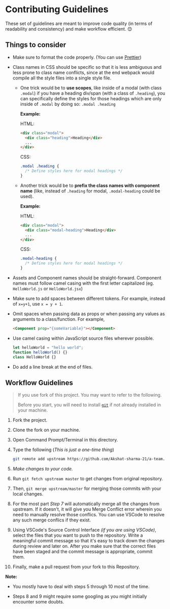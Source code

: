 # Contributing Guidelines

These set of guidelines are meant to improve code quality (in terms of readability and consistency) and make workflow efficient. 😊

## Things to consider

- Make sure to format the code properly. (You can use [Prettier](https://marketplace.visualstudio.com/items?itemName=esbenp.prettier-vscode))
- Class names in CSS should be specific so that it is less ambiguous and less prone to class name conflicts, since at the end webpack would compile all the style files into a single style file.

  - One trick would be to **use scopes**, like inside of a modal (with class `.modal`) if you have a heading div/span (with a class of `.heading`), you can specifically define the styles for those headings which are only inside of `.modal` by doing so: `.modal .heading`

    **Example:**

    HTML:

    ```html
    <div class="modal">
      <div class="heading">Heading</div>
      ...
    </div>
    ```

    CSS:

    ```css
    .modal .heading {
      /* Define styles here for modal headings */
    }
    ```

  - Another trick would be to **prefix the class names with component name** (like, instead of `.heading` for modal, `.modal-heading` could be used).

    **Example:**

    HTML:

    ```html
    <div class="modal">
      <div class="modal-heading">Heading</div>
      ...
    </div>
    ```

    CSS:

    ```css
    .modal-heading {
      /* Define styles here for modal headings */
    }
    ```

- Assets and Component names should be straight-forward. Component names must follow camel casing with the first letter capitalized (eg. `HelloWorld.js` or `HelloWorld.jsx`)
- Make sure to add spaces between different tokens. For example, instead of `x=y+1`, use `x = y + 1`.
- Omit spaces when passing data as props or when passing any values as arguments to a class/function. For example,

  ```html
  <Component prop="{someVariable}"></Component>
  ```

- Use camel casing within JavaScript source files wherever possible.

  ```js
  let helloWorld = "hello world";
  function helloWorld() {}
  class HelloWorld {}
  ```

- Do add a line break at the end of files.

## Workflow Guidelines

> If you use fork of this project. You may want to refer to the following.
>
> Before you start, you will need to install [`git`](https://git-scm.com/) if not already installed in your machine.

1. Fork the project.
2. Clone the fork on your machine.
3. Open Command Prompt/Terminal in this directory.
4. Type the following (_This is just a one-time thing_)

   ```bash
   git remote add upstream https://github.com/Akshat-sharma-21/a-team.git
   ```

5. _Make changes to your code._
6. Run `git fetch upstream master` to get changes from original repository.
7. Then, `git merge upstream/master` for merging those commits with your local changes.
8. For the most part _Step 7_ will automatically merge all the changes from upstream. If it doesn't, it will give you Merge Conflict error wherein you need to manually resolve those conflics. You can use VSCode to resolve any such merge conflics if they exist.
9. Using VSCode's Source Control Interface _(if you are using VSCode)_, select the files that you want to push to the repository. Write a meaningful commit message so that it's easy to track down the changes during review and later on. After you make sure that the correct files have been staged and the commit message is appropriate, commit them.
10. Finally, make a pull request from your fork to this Repository.

**Note:**

- You mostly have to deal with steps 5 through 10 most of the time.

- Steps 8 and 9 might require some googling as you might initially encounter some doubts.
